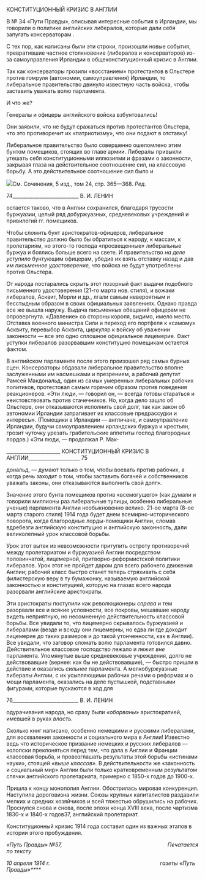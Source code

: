 КОНСТИТУЦИОННЫЙ КРИЗИС В АНГЛИИ

В № 34 «Пути Правды», описывая интересные события в Ирландии, мы говорили о политике английских либералов, которые дали себя запугать консерваторам .

С тех пор, как написаны были эти строки, произошли новые события, превратившие частное столкновение (либералов и консерваторов) из-за самоуправления Ирландии в общеконституционный кризис в Англии.

Так как консерваторы грозили «восстанием» протестантов в Ольстере против гомру­ля (автономии, самоуправления) Ирландии, то либеральное правительство двинуло из­вестную часть войска, чтобы заставить уважать волю парламента.

И что же?

Генералы и офицеры английского войска взбунтовались!

Они заявили, что не будут сражаться против протестантов Ольстера, что это проти­воречит их «патриотизму», что они подают в отставку!

Либеральное правительство было совершенно ошеломлено этим бунтом помещиков, стоящих во главе армии. Либералы привыкли утешать себя конституционными иллю­зиями и фразами о законности, закрывая глаза на действительное соотношение сил, на классовую борьбу. А это действительное соотношение сил было и

![](file:///C:/Users/bot32/AppData/Local/Temp/msohtmlclip1/01/clip_image001.png)См. Сочинения, 5 изд., том 24, стр. 365—368. _Ред._

  

74___________________________ В. И. ЛЕНИН

остается таково, что в Англии сохранился, благодаря трусости буржуазии, целый ряд добуржуазных, средневековых учреждений и привилегий гг. помещиков.

Чтобы сломить бунт аристократов-офицеров, либеральное правительство должно было бы обратиться к народу, к массам, к пролетариям, но этого-то господа «просве­щенные» либеральные буржуа и боялись больше всего на свете. И правительство _на_ _деле уступило_ бунтующим офицерам, убедив их взять отставку назад и дав им _пись­менное удостоверение,_ что войска не будут употреблены против Ольстера.

От народа постарались скрыть этот позорный факт выдачи подобного письменного удостоверения (21-го марта нов. стиля), и вожаки либералов, Асквит, Морли и др., лга­ли самым невероятным и бесстыдным образом в своих официальных заявлениях. Одна­ко правда все же вышла наружу. Выдача письменных обещаний офицерам не опро­вергнута. «Давление» со стороны короля, видимо, имело место. Отставка военного ми­нистра Сили и переход его портфеля к «самому» Асквиту, перевыбор Асквита, цирку­ляр к войску об уважении законности — все это одно сплошное официальное лицеме­рие. Факт уступки либералов разорвавшим конституцию помещикам остается фактом.

В английском парламенте после этого произошел ряд самых бурных сцен. Консерва­торы обдавали либеральное правительство вполне заслуженными им насмешками и презрением, а рабочий депутат Рамсей Макдональд, один из самых умеренных либе­ральных рабочих политиков, протестовал самым горячим образом против поведения реакционеров. «Эти люди, — говорил он, — всегда готовы стараться и неистовствовать против стачечников. Но, когда дело зашло об Ольстере, они отказываются исполнить свой долг, так как закон об автономии Ирландии затрагивает их классовые предрассуд­ки и интересы». (Помещики в Ирландии — англичане, и самоуправление Ирландии, будучи самоуправлением ирландских буржуа и крестьян, грозит чуточку урезать граби­тельские аппетиты господ благородных лордов.) «Эти люди, — продолжал Р. Мак-

  

______________________ КОНСТИТУЦИОННЫЙ КРИЗИС В АНГЛИИ_____________________ 75

дональд, — думают только о том, чтобы воевать против рабочих, а когда речь заходит о том, чтобы заставить богачей и собственников уважать законы, они отказываются вы­полнить свой долг».

Значение этого бунта помещиков против «всемогущего» (как думали и говорили миллионы раз либеральные тупицы, особенно либеральные ученые) парламента Анг­лии необыкновенно велико. 21-ое марта (8-ое марта старого стиля) 1914 года будет днем всемирно-исторического поворота, когда благородные лорды-помещики Англии, сломав вдребезги английскую конституцию и английскую законность, дали великолеп­ный урок классовой борьбы.

Урок этот вытек из невозможности притупить остроту противоречий между проле­тариатом и буржуазией Англии посредством половинчатой, лицемерной, притворно-реформистской политики либералов. Урок этот не пройдет даром для всего рабочего движения Англии; рабочий класс быстро станет теперь стряхивать с себя филистер­скую веру в ту бумажонку, называемую английской законностью и конституцией, ко­торую на глазах всего народа разорвали английские аристократы.

Эти аристократы поступили как революционеры _справа_ и тем разорвали все и всякие условности, все покровы, мешавшие народу видеть неприятную, но несомненную дей­ствительность классовой борьбы. Все увидали то, что лицемерно скрывалось буржуази­ей и либералами (везде и всюду они лицемерны, но едва ли где доходит лицемерие до таких размеров и до такой утонченности, как в Англии). Все увидали, что заговор сло­мать волю парламента готовился давно. Действительное классовое господство лежало и лежит _вне_ парламента. Упомянутые выше средневековые учреждения, долго не дейст­вовавшие (вернее: как бы не действовавшие), — быстро пришли в действие и оказались _сильнее_ парламента. А мелкобуржуазные либералы Англии, с их усыпляющими рабо­чих речами о реформах и о мощи парламента, оказались на деле пустышкой, подстав­ными фигурами, которые пускаются в ход для

  

76___________________________ В. И. ЛЕНИН

одурачивания народа, но сразу были _«оборваны»_ аристократией, имевшей в руках _власть._

Сколько книг написано, особенно немецкими и русскими либералами, для восхвале­ния законности и социального мира в Англии! Известно ведь что историческое призва­ние немецких и русских либералов — холопски преклоняться перед тем, что дала в Англии и Франции классовая борьба, и провозглашать результаты этой борьбы «исти­нами науки», стоящей _«выше классов»._ В действительности же «законность и социаль­ный мир» Англии были только кратковременным результатом спячки английского про­летариата, примерно с 1850-х годов до 1900-х.

Пришла к концу монополия Англии. Обострилась мировая конкуренция. Наступила дороговизна жизни. Союзы крупных капиталистов раздавили мелких и средних хозяй­чиков и всей тяжестью обрушились на рабочих. Проснулся снова и снова, после эпохи конца XVIII века, после чартизма 1830-х и 1840-х годов37, английский пролетариат.

Конституционный кризис 1914 года составит один из важных этапов в истории этого пробуждения.

_«Путь Правды» №57,                                                                      Печатается по тексту_

_10 апреля 1914 г.                                                                         газеты «Путь Правды»**_**